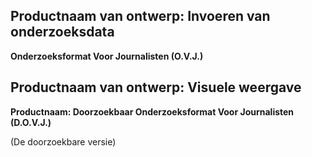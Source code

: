 
## Productnaam van ontwerp: Invoeren van onderzoeksdata
__Onderzoeksformat Voor Journalisten (O.V.J.)__


## Productnaam van ontwerp: Visuele weergave
__Productnaam: Doorzoekbaar Onderzoeksformat Voor Journalisten (D.O.V.J.)__

(De doorzoekbare versie)